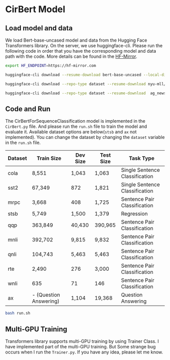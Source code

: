 # CirBert Model
## Load model and data
We load Bert-base-uncased model and data from the Hugging Face Transformers library. On the server, we use huggingface-cli. Please run the following code in order that you have the corresponding model and data path with the code. More details can be found in the [HF-Mirror](https://hf-mirror.com/).

```bash
export HF_ENDPOINT=https://hf-mirror.com

huggingface-cli download --resume-download bert-base-uncased --local-dir ./model

huggingface-cli download --repo-type dataset --resume-download nyu-mll/glue --local-dir ./data

huggingface-cli download --repo-type dataset --resume-download  ag_news --local-dir ./data
```

## Code and Run

The CirBertForSequenceClassification model is implemented in the `CirBert.py` file. And please run the `run.sh` file to train the model and evaluate it.
Available dataset options are below(`stsb` and `ax` not implemented). You can change the dataset by changing the `dataset` variable in the `run.sh` file.

| Dataset | Train Size | Dev Size | Test Size | Task Type |
|---------|------------|----------|-----------|-----------|
| cola    | 8,551      | 1,043    | 1,063     | Single Sentence Classification |
| sst2   | 67,349     | 872      | 1,821     | Single Sentence Classification |
| mrpc    | 3,668      | 408      | 1,725     | Sentence Pair Classification |
| stsb   | 5,749      | 1,500    | 1,379     | Regression |
| qqp     | 363,849    | 40,430   | 390,965   | Sentence Pair Classification |
| mnli    | 392,702    | 9,815    | 9,832     | Sentence Pair Classification |
| qnli    | 104,743    | 5,463    | 5,463     | Sentence Pair Classification |
| rte     | 2,490      | 276      | 3,000     | Sentence Pair Classification |
| wnli    | 635        | 71       | 146       | Sentence Pair Classification |
| ax      | - (Question Answering) | 1,104   | 19,368    | Question Answering |

```bash
bash run.sh
```

## Multi-GPU Training
Transformers library supports multi-GPU training by using Trainer Class. I have implemented part of the multi-GPU training. But Some strange bug occurs when I run the `Trainer.py`. If you have any idea, please let me know. 
 






